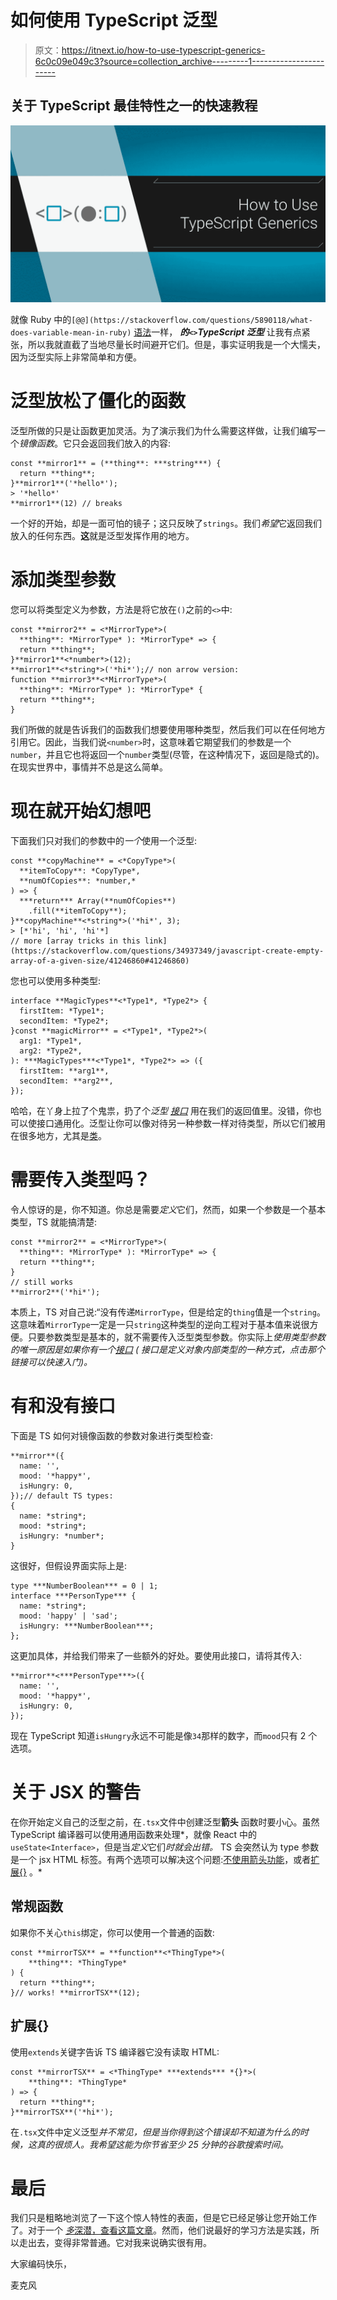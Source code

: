# 如何使用 TypeScript 泛型

> 原文：<https://itnext.io/how-to-use-typescript-generics-6c0c09e049c3?source=collection_archive---------1----------------------->

## 关于 TypeScript 最佳特性之一的快速教程

![](img/ac1da32ec60f510bd9f666064bb4d5dc.png)

就像 Ruby 中的`[@@](https://stackoverflow.com/questions/5890118/what-does-variable-mean-in-ruby)` [语法](https://stackoverflow.com/questions/5890118/what-does-variable-mean-in-ruby)一样， ***的`<>`TypeScript 泛型*** 让我有点紧张，所以我就直截了当地尽量长时间避开它们。但是，事实证明我是一个大懦夫，因为泛型实际上非常简单和方便。

# 泛型放松了僵化的函数

泛型所做的只是让函数更加灵活。为了演示我们为什么需要这样做，让我们编写一个*镜像函数*。它只会返回我们放入的内容:

```
const **mirror1** = (**thing**: ***string***) {
  return **thing**;
}**mirror1**('*hello*');
> '*hello*'
**mirror1**(12) // breaks
```

一个好的开始，却是一面可怕的镜子；这只反映了`strings`。我们*希望*它返回我们放入的任何东西。**这**就是泛型发挥作用的地方。

# 添加类型参数

您可以将类型定义为参数，方法是将它放在`()`之前的`<>`中:

```
const **mirror2** = <*MirrorType*>(
  **thing**: *MirrorType* ): *MirrorType* => {
  return **thing**;
}**mirror1**<*number*>(12);
**mirror1**<*string*>('*hi*');// non arrow version: 
function **mirror3**<*MirrorType*>(
  **thing**: *MirrorType* ): *MirrorType* {
  return **thing**;
}
```

我们所做的就是告诉我们的函数我们想要使用哪种类型，然后我们可以在任何地方引用它。因此，当我们说`<number>`时，这意味着它期望我们的参数是一个`number`，并且它也将返回一个`number`类型(尽管，在这种情况下，返回是隐式的)。在现实世界中，事情并不总是这么简单。

# 现在就开始幻想吧

下面我们只对我们的参数中的*一个*使用一个泛型:

```
const **copyMachine** = <*CopyType*>(
  **itemToCopy**: *CopyType*,
  **numOfCopies**: *number,*
) => {
  ***return*** Array(**numOfCopies**)
    .fill(**itemToCopy**);
}**copyMachine**<*string*>('*hi*', 3);
> [*'hi', 'hi', 'hi'*]
// more [array tricks in this link](https://stackoverflow.com/questions/34937349/javascript-create-empty-array-of-a-given-size/41246860#41246860)
```

您也可以使用多种类型:

```
interface **MagicTypes**<*Type1*, *Type2*> {
  firstItem: *Type1*;
  secondItem: *Type2*;
}const **magicMirror** = <*Type1*, *Type2*>(
  arg1: *Type1*,
  arg2: *Type2*,
): ***MagicTypes***<*Type1*, *Type2*> => ({
  firstItem: **arg1**,
  secondItem: **arg2**,
});
```

哈哈，在丫身上拉了个鬼祟，扔了个*泛型* [*接口*](https://www.tutorialsteacher.com/typescript/typescript-interface) 用在我们的返回值里。没错，你也可以使接口通用化。泛型让你可以像对待另一种参数一样对待类型，所以它们被用在很多地方，尤其是[类](https://www.tutorialsteacher.com/typescript/typescript-generic-class)。

# 需要传入类型吗？

令人惊讶的是，你不知道。你总是需要*定义*它们，然而，如果一个参数是一个基本类型，TS 就能搞清楚:

```
const **mirror2** = <*MirrorType*>(
  **thing**: *MirrorType* ): *MirrorType* => {
  return **thing**;
}
// still works
**mirror2**('*hi*'); 
```

本质上，TS 对自己说:“没有传递`MirrorType`，但是给定的`thing`值是一个`string`。这意味着`MirrorType`一定是一只`string`这种类型的逆向工程对于基本值来说很方便。只要参数类型是基本的，就不需要传入泛型类型参数。你实际上*使用类型参数的唯一原因是如果你有一个[接口](https://www.tutorialsteacher.com/typescript/typescript-interface) ( *接口*是定义对象内部类型的一种方式，点击那个链接可以快速入门)。*

# 有和没有接口

下面是 TS 如何对镜像函数的参数对象进行类型检查:

```
**mirror**({
  name: '',
  mood: '*happy*',
  isHungry: 0,
});// default TS types:
{
  name: *string*;
  mood: *string*;
  isHungry: *number*;
}
```

这很好，但假设界面实际上是:

```
type ***NumberBoolean*** = 0 | 1;
interface ***PersonType*** {
  name: *string*;
  mood: 'happy' | 'sad';
  isHungry: ***NumberBoolean***;  
};
```

这更加具体，并给我们带来了一些额外的好处。要使用此接口，请将其传入:

```
**mirror**<***PersonType***>({
  name: '',
  mood: '*happy*',
  isHungry: 0,
});
```

现在 TypeScript 知道`isHungry`永远不可能是像`34`那样的数字，而`mood`只有 2 个选项。

# 关于 JSX 的警告

在你开始定义自己的泛型之前，在`.tsx`文件中创建泛型**箭头** 函数时要小心。虽然 TypeScript 编译器可以使用通用函数来处理*，就像 React 中的`useState<Interface>`，但是当*定义*它们*时就会出错。* TS 会突然认为 type 参数是一个 jsx HTML 标签。有两个选项可以解决这个问题:[不使用箭头功能](https://stackoverflow.com/a/41112368)，或者[扩展{}](https://stackoverflow.com/a/41112882) 。*

## 常规函数

如果你不关心`this`绑定，你可以使用一个普通的函数:

```
const **mirrorTSX** = **function**<*ThingType*>(
    **thing**: *ThingType*
) {
  return **thing**;
}// works! **mirrorTSX**(12); 
```

## 扩展{}

使用`extends`关键字告诉 TS 编译器它没有读取 HTML:

```
const **mirrorTSX** = <*ThingType* ***extends*** *{}*>(
    **thing**: *ThingType*
) => {
  return **thing**;
}**mirrorTSX**('*hi*');
```

在`.tsx`文件中定义泛型*并不常见，但是当你得到这个错误却不知道为什么的时候，这真的很烦人。我希望这能为你节省至少 25 分钟的谷歌搜索时间。*

# 最后

我们只是粗略地浏览了一下这个惊人特性的表面，但是它已经足够让您开始工作了。对于一个 [*多*深潜，查看这篇文章](https://medium.com/@rossbulat/typescript-generics-explained-15c6493b510f)。然而，他们说最好的学习方法是实践，所以走出去，变得非常普通。它对我来说确实很有用。

大家编码快乐，

麦克风